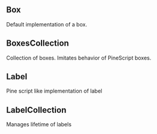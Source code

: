 ## Box

Default implementation of a box.

## BoxesCollection

Collection of boxes. Imitates behavior of PineScript boxes.


## Label

Pine script like implementation of label

## LabelCollection

Manages lifetime of labels
